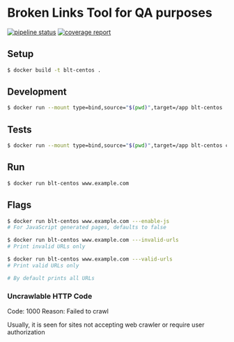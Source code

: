 # Broken Links Tool for QA purposes

[![pipeline status](https://git.alleo.tech/alt-projects/tff/tffict/threefold.io/badges/master/pipeline.svg)](https://git.alleo.tech/alt-projects/tff/tffict/threefold.io/-/commits/master)
[![coverage report](https://git.alleo.tech/alt-projects/tff/tffict/threefold.io/badges/master/coverage.svg)](https://git.alleo.tech/alt-projects/tff/tffict/threefold.io/-/commits/master)

##  Setup

```bash
$ docker build -t blt-centos .
```

## Development

```bash
$ docker run --mount type=bind,source="$(pwd)",target=/app blt-centos 
```

## Tests

```bash
$ docker run --mount type=bind,source="$(pwd)",target=/app blt-centos composer test
```

## Run

```bash
$ docker run blt-centos www.example.com
```


## Flags

```bash
$ docker run blt-centos www.example.com ---enable-js
# For JavaScript generated pages, defaults to false

$ docker run blt-centos www.example.com ---invalid-urls
# Print invalid URLs only

$ docker run blt-centos www.example.com ---valid-urls
# Print valid URLs only

# By default prints all URLs 
```

### Uncrawlable HTTP Code

Code: 1000
Reason: Failed to crawl

Usually, it is seen for sites not accepting web crawler or require user authorization

